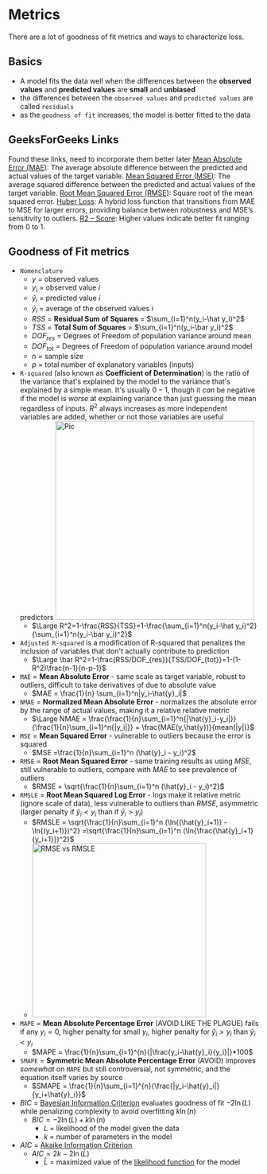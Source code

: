 # Metrics
There are a lot of goodness of fit metrics and ways to characterize loss.

## Basics
- A model fits the data well when the differences between the **observed values** and **predicted values** are **small** and **unbiased**
- the differences between the `observed values` and `predicted values` are called `residuals`
- as the `goodness of fit` increases, the model is better fitted to the data

## GeeksForGeeks Links
Found these links, need to incorporate them better later
[Mean Absolute Error (MAE)](https://www.geeksforgeeks.org/python/how-to-calculate-mean-absolute-error-in-python/): The average absolute difference between the predicted and actual values of the target variable.
[Mean Squared Error (MSE)](https://www.geeksforgeeks.org/python/python-mean-squared-error/): The average squared difference between the predicted and actual values of the target variable.
[Root Mean Squared Error (RMSE)](https://www.geeksforgeeks.org/software-engineering/rmse-root-mean-square-error-in-matlab/): Square root of the mean squared error.
[Huber Loss](https://www.geeksforgeeks.org/machine-learning/sklearn-different-loss-functions-in-sgd/): A hybrid loss function that transitions from MAE to MSE for larger errors, providing balance between robustness and MSE’s sensitivity to outliers.
[R2 – Score](https://www.geeksforgeeks.org/machine-learning/python-coefficient-of-determination-r2-score/): Higher values indicate better fit ranging from 0 to 1.

## Goodness of Fit metrics
- `Nomenclature`
  - $y$ = observed values
  - $y_i$ = observed value $i$
  - $\hat y_i$ = predicted value $i$
  - $\bar y_i$ = average of the observed values $i$
  - $RSS$ = **Residual Sum of Squares** = $\sum_{i=1}^n(y_i-\hat y_i)^2$
  - $TSS$ = **Total Sum of Squares** = $\sum_{i=1}^n(y_i-\bar y_i)^2$
  - $DOF_{res}$ = Degrees of Freedom of population variance around mean
  - $DOF_{tot}$ = Degrees of Freedom of population variance around model
  - $n$ = sample size
  - $p$ = total number of explanatory variables (inputs)
- `R-squared` (also known as **Coefficient of Determination**) is the ratio of the variance that's explained by the model to the variance that's explained by a simple mean. It's usually $0-1$, though it *can* be negative if the model is *worse* at explaining variance than just guessing the mean regardless of inputs. $R^2$ always increases as more independent variables are added, whether or not those variables are useful predictors <img src="../images/r_squared_visualization.png" alt="Pic" width="400" />
  - $\Large R^2=1-\frac{RSS}{TSS}=1-\frac{\sum_{i=1}^n(y_i-\hat y_i)^2}{\sum_{i=1}^n(y_i-\bar y_i)^2}$
- `Adjusted R-squared` is a modification of R-squared that penalizes the inclusion of variables that don't actually contribute to prediction
  - $\Large \bar R^2=1-\frac{RSS/DOF_{res}}{TSS/DOF_{tot}}=1-(1-R^2)\frac{n-1}{n-p-1}$
- `MAE` = **Mean Absolute Error** - same scale as target variable, robust to outliers, difficult to take derivatives of due to absolute value
  - $MAE = \frac{1}{n} \sum_{i=1}^n|y_i-\hat{y}_i|$
- `NMAE` = **Normalized Mean Absolute Error** - normalizes the absolute error by the range of actual values, making it a relative relative metric
  - $\Large NMAE = \frac{\frac{1}{n}\sum_{i=1}^n{|\hat{y}_i-y_i|}}{\frac{1}{n}\sum_{i=1}^n{|y_i|}} = \frac{MAE(y,\hat{y})}{mean(|y|)}$
- `MSE` = **Mean Squared Error** - vulnerable to outliers because the error is squared
  - $MSE =\frac{1}{n}\sum_{i=1}^n (\hat{y}_i - y_i)^2$
- `RMSE` = **Root Mean Squared Error** - same training results as using $MSE$, still vulnerable to outliers, compare with $MAE$ to see prevalence of outliers
  - $RMSE = \sqrt{\frac{1}{n}\sum_{i=1}^n (\hat{y}_i - y_i)^2}$
- `RMSLE` = **Root Mean Squared Log Error** - logs make it relative metric (ignore scale of data), less vulnerable to outliers than $RMSE$, asymmetric (larger penalty if $\hat{y}_i < y_i$ than if $\hat{y}_i > y_i$)
  - $RMSLE = \sqrt{\frac{1}{n}\sum_{i=1}^n (\ln{(\hat{y}_i+1)} - \ln{(y_i+1)})^2} =\sqrt{\frac{1}{n}\sum_{i=1}^n (\ln{\frac{\hat{y}_i+1}{y_i+1}})^2}$
  - <img src="../images/rmse_vs_rmsle.png" alt="RMSE vs RMSLE" width="350" />
- `MAPE` = **Mean Absolute Percentage Error** (AVOID LIKE THE PLAGUE) fails if any $y_i=0$, higher penalty for small $y_i$, higher penalty for $\hat{y}_i > y_i$ than $\hat{y}_i < y_i$
  - $MAPE = \frac{1}{n}\sum_{i=1}^{n}{|\frac{y_i-\hat{y}_i}{y_i}|}*100$
- `SMAPE` = **Symmetric Mean Absolute Percentage Error** (AVOID) improves *somewhat* on `MAPE` but still controversial, not symmetric, and the equation itself varies by source
  - $SMAPE = \frac{1}{n}\sum_{i=1}^{n}{\frac{|y_i-\hat{y}_i|}{y_i+\hat{y}_i}}$
- $BIC$ = [Bayesian Information Criterion](https://www.geeksforgeeks.org/machine-learning/bayesian-information-criterion-bic/) evaluates goodness of fit $-2\ln(L)$ while penalizing complexity to avoid overfitting $k\ln(n)$
  - $BIC = -2\ln(L) + k\ln(n)$
    - $L$ = likelihood of the model given the data
    - $k$ = number of parameters in the model
- $AIC$ = [Akaike Information Criterion](https://en.wikipedia.org/wiki/Akaike_information_criterion)
  - $AIC = 2k - 2 \ln(\hat L)$
    - $\hat L$ = maximized value of the [likelihood function](https://en.wikipedia.org/wiki/Likelihood_function) for the model
